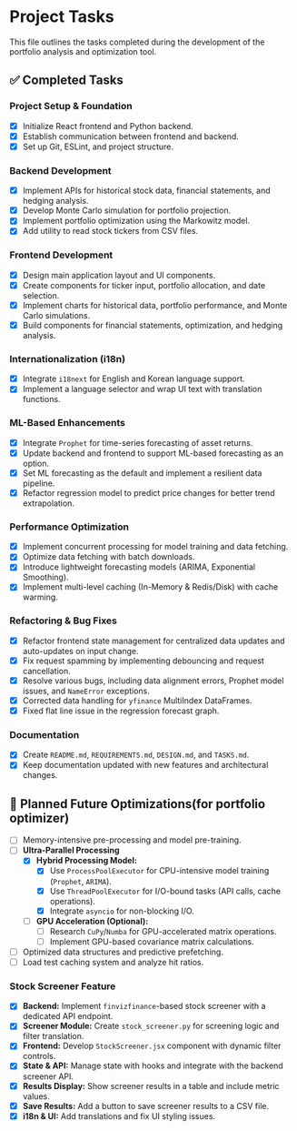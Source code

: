 # Project Tasks

This file outlines the tasks completed during the development of the portfolio analysis and optimization tool.

## ✅ Completed Tasks

### Project Setup & Foundation
- [x] Initialize React frontend and Python backend.
- [x] Establish communication between frontend and backend.
- [x] Set up Git, ESLint, and project structure.

### Backend Development
- [x] Implement APIs for historical stock data, financial statements, and hedging analysis.
- [x] Develop Monte Carlo simulation for portfolio projection.
- [x] Implement portfolio optimization using the Markowitz model.
- [x] Add utility to read stock tickers from CSV files.

### Frontend Development
- [x] Design main application layout and UI components.
- [x] Create components for ticker input, portfolio allocation, and date selection.
- [x] Implement charts for historical data, portfolio performance, and Monte Carlo simulations.
- [x] Build components for financial statements, optimization, and hedging analysis.

### Internationalization (i18n)
- [x] Integrate `i18next` for English and Korean language support.
- [x] Implement a language selector and wrap UI text with translation functions.

### ML-Based Enhancements
- [x] Integrate `Prophet` for time-series forecasting of asset returns.
- [x] Update backend and frontend to support ML-based forecasting as an option.
- [x] Set ML forecasting as the default and implement a resilient data pipeline.
- [x] Refactor regression model to predict price changes for better trend extrapolation.

### Performance Optimization
- [x] Implement concurrent processing for model training and data fetching.
- [x] Optimize data fetching with batch downloads.
- [x] Introduce lightweight forecasting models (ARIMA, Exponential Smoothing).
- [x] Implement multi-level caching (In-Memory & Redis/Disk) with cache warming.

### Refactoring & Bug Fixes
- [x] Refactor frontend state management for centralized data updates and auto-updates on input change.
- [x] Fix request spamming by implementing debouncing and request cancellation.
- [x] Resolve various bugs, including data alignment errors, Prophet model issues, and `NameError` exceptions.
- [x] Corrected data handling for `yfinance` MultiIndex DataFrames.
- [x] Fixed flat line issue in the regression forecast graph.

### Documentation
- [x] Create `README.md`, `REQUIREMENTS.md`, `DESIGN.md`, and `TASKS.md`.
- [x] Keep documentation updated with new features and architectural changes.

## 🚧 Planned Future Optimizations(for portfolio optimizer)
- [ ] Memory-intensive pre-processing and model pre-training.
- [ ] **Ultra-Parallel Processing**
    - [x] **Hybrid Processing Model:**
        - [x] Use `ProcessPoolExecutor` for CPU-intensive model training (`Prophet`, `ARIMA`).
        - [x] Use `ThreadPoolExecutor` for I/O-bound tasks (API calls, cache operations).
        - [x] Integrate `asyncio` for non-blocking I/O.
    - [ ] **GPU Acceleration (Optional):**
        - [ ] Research `CuPy`/`Numba` for GPU-accelerated matrix operations.
        - [ ] Implement GPU-based covariance matrix calculations.
- [ ] Optimized data structures and predictive prefetching.
- [ ] Load test caching system and analyze hit ratios.

### Stock Screener Feature
- [x] **Backend:** Implement `finvizfinance`-based stock screener with a dedicated API endpoint.
- [x] **Screener Module:** Create `stock_screener.py` for screening logic and filter translation.
- [x] **Frontend:** Develop `StockScreener.jsx` component with dynamic filter controls.
- [x] **State & API:** Manage state with hooks and integrate with the backend screener API.
- [x] **Results Display:** Show screener results in a table and include metric values.
- [x] **Save Results:** Add a button to save screener results to a CSV file.
- [x] **i18n & UI:** Add translations and fix UI styling issues.